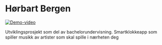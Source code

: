 # Hørbart Bergen
[![Demo-video](http://img.youtube.com/vi/vXvEuCgXmdE/0.jpg)](http://www.youtube.com/watch?v=vXvEuCgXmdE)

Utviklingsprosjekt som del av bachelorundervisning. Smartklokkeapp som spiller musikk av artister som skal spille i nærheten deg
